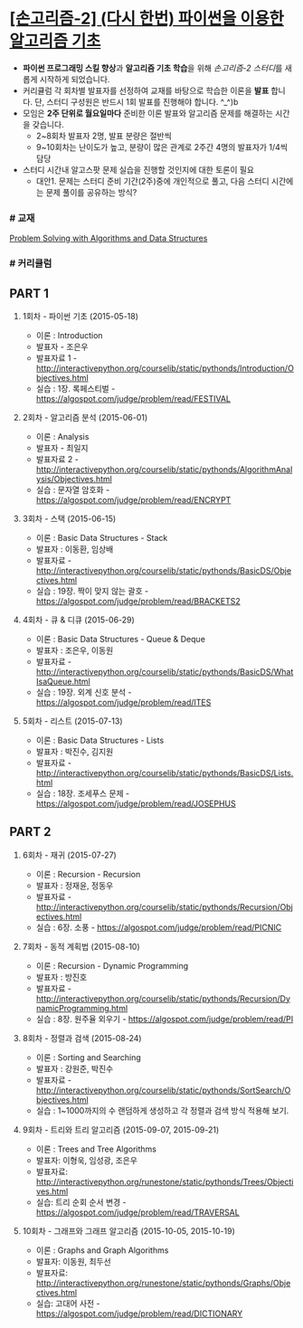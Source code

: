 # [\[손고리즘-2\] (다시 한번) 파이썬을 이용한 알고리즘 기초](https://www.facebook.com/groups/songorithm/)

- **파이썬 프로그래밍 스킬 향상**과 **알고리즘 기초 학습**을 위해 *손고리즘-2 스터디*를 새롭게 시작하게 되었습니다.
- 커리큘럼 각 회차별 발표자를 선정하여 교재를 바탕으로 학습한 이론을 **발표** 합니다. 단, 스터디 구성원은 반드시 1회 발표를 진행해야 합니다. \^_^)b
- 모임은 **2주 단위로 월요일마다** 준비한 이론 발표와 알고리즘 문제를 해결하는 시간을 갖습니다.
    - 2~8회차 발표자 2명, 발표 분량은 절반씩
    - 9~10회차는 난이도가 높고, 분량이 많은 관계로 2주간 4명의 발표자가 1/4씩 담당
- 스터디 시간내 알고스팟 문제 실습을 진행할 것인지에 대한 토론이 필요
    - 대안1. 문제는 스터디 준비 기간(2주)중에 개인적으로 풀고, 다음 스터디 시간에는 문제 풀이를 공유하는 방식?

### # 교재
[Problem Solving with Algorithms and Data Structures](http://interactivepython.org/courselib/static/pythonds/index.html)

### # 커리큘럼
PART 1
----

1. 1회차 - 파이썬 기초 (2015-05-18)
    * 이론 : Introduction
    * 발표자 - 조은우
    * 발표자료 1 - http://interactivepython.org/courselib/static/pythonds/Introduction/Objectives.html
    * 실습 : 1장. 록페스티벌 - https://algospot.com/judge/problem/read/FESTIVAL

2. 2회차 - 알고리즘 분석 (2015-06-01)
    * 이론 : Analysis
    * 발표자 - 최일지
    * 발표자료 2 - http://interactivepython.org/courselib/static/pythonds/AlgorithmAnalysis/Objectives.html
    * 실습 : 문자열 암호화 - https://algospot.com/judge/problem/read/ENCRYPT

3. 3회차 - 스택 (2015-06-15)
    * 이론 : Basic Data Structures - Stack
    * 발표자 : 이동환, 임상배
    * 발표자료 - http://interactivepython.org/courselib/static/pythonds/BasicDS/Objectives.html
    * 실습 : 19장. 짝이 맞지 않는 괄호 -  https://algospot.com/judge/problem/read/BRACKETS2

4. 4회차 - 큐 & 디큐 (2015-06-29)
    * 이론 : Basic Data Structures - Queue & Deque
    * 발표자 : 조은우, 이동원
    * 발표자료 - http://interactivepython.org/courselib/static/pythonds/BasicDS/WhatIsaQueue.html
    * 실습 : 19장. 외계 신호 분석 - https://algospot.com/judge/problem/read/ITES

5. 5회차 - 리스트 (2015-07-13)
    * 이론 : Basic Data Structures - Lists
    * 발표자 : 박진수, 김지원
    * 발표자료 - http://interactivepython.org/courselib/static/pythonds/BasicDS/Lists.html
    * 실습 : 18장. 조세푸스 문제 - https://algospot.com/judge/problem/read/JOSEPHUS

PART 2
----
1. 6회차 - 재귀 (2015-07-27)
    * 이론 : Recursion - Recursion
    * 발표자 : 정재윤, 정동우
    * 발표자료 - http://interactivepython.org/courselib/static/pythonds/Recursion/Objectives.html
    * 실습 : 6장. 소풍 - https://algospot.com/judge/problem/read/PICNIC

2. 7회차 - 동적 계획법 (2015-08-10)
    * 이론 : Recursion -  Dynamic Programming
    * 발표자 : 방진호
    * 발표자료 - http://interactivepython.org/courselib/static/pythonds/Recursion/DynamicProgramming.html
    * 실습 : 8장. 원주율 외우기 - https://algospot.com/judge/problem/read/PI

3. 8회차 - 정렬과 검색 (2015-08-24)
    * 이론 : Sorting and Searching
    * 발표자 : 강원준, 박진수
    * 발표자료 - http://interactivepython.org/courselib/static/pythonds/SortSearch/Objectives.html
    * 실습 : 1~1000까지의 수 랜덤하게 생성하고 각 정렬과 검색 방식 적용해 보기.

4. 9회차 - 트리와 트리 알고리즘 (2015-09-07, 2015-09-21)
    * 이론 : Trees and Tree Algorithms
    * 발표자: 이형욱, 임성광, 조은우
    * 발표자료: http://interactivepython.org/runestone/static/pythonds/Trees/Objectives.html
    * 실습: 트리 순회 순서 변경 - https://algospot.com/judge/problem/read/TRAVERSAL

5. 10회차 - 그래프와 그래프 알고리즘 (2015-10-05, 2015-10-19)
    * 이론 : Graphs and Graph Algorithms
    * 발표자: 이동원, 최두선
    * 발표자료: http://interactivepython.org/runestone/static/pythonds/Graphs/Objectives.html
    * 실습: 고대어 사전 - https://algospot.com/judge/problem/read/DICTIONARY
